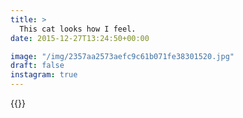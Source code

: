 ```yaml
---
title: >
  This cat looks how I feel.
date: 2015-12-27T13:24:50+00:00

image: "/img/2357aa2573aefc9c61b071fe38301520.jpg"
draft: false
instagram: true
---
```


{{<photo src="/img/2357aa2573aefc9c61b071fe38301520.jpg">}}
